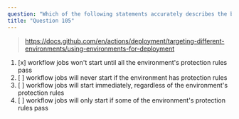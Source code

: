 ```yaml
---
question: "Which of the following statements accurately describes the behavior of workflow jobs referencing an environment's protection rules?"
title: "Question 105"
---
```



> https://docs.github.com/en/actions/deployment/targeting-different-environments/using-environments-for-deployment
1. [x] workflow jobs won't start until all the environment's protection rules pass
1. [ ] workflow jobs will never start if the environment has protection rules
1. [ ] workflow jobs will start immediately, regardless of the environment's protection rules
1. [ ] workflow jobs will only start if some of the environment's protection rules pass
